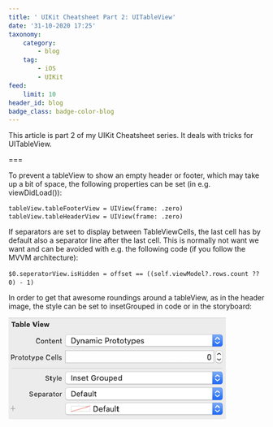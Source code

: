 ```yaml
---
title: ' UIKit Cheatsheet Part 2: UITableView'
date: '31-10-2020 17:25'
taxonomy:
    category:
        - blog
    tag:
        - iOS
        - UIKit
feed:
    limit: 10
header_id: blog
badge_class: badge-color-blog
---
```


This article is part 2 of my  UIKit Cheatsheet series. It deals with tricks for UITableView.

===

To prevent a tableView to show an empty header or footer, which may take up a bit of space, the following properties can be set (in e.g. viewDidLoad()):

```
tableView.tableFooterView = UIView(frame: .zero)
tableView.tableHeaderView = UIView(frame: .zero)
```

If separators are set to display between TableViewCells, the last cell has by default also a separator line after the last cell.
This is normally not want we want and can be avoided with e.g. the following code (if you follow the MVVM architecture):

`$0.seperatorView.isHidden = offset == ((self.viewModel?.rows.count ?? 0) - 1)`

In order to get that awesome roundings around a tableView, as in the header image, the style can be set to insetGrouped in code or in the storyboard:

![TableView inset grouped](tableview_grouped.png)